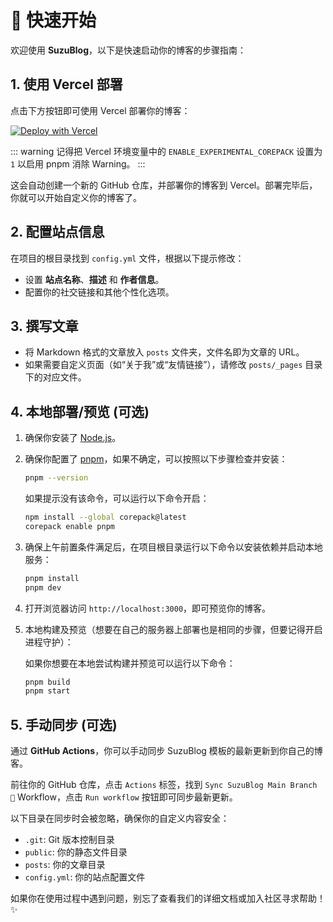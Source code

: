 # 🚀 快速开始

欢迎使用 **SuzuBlog**，以下是快速启动你的博客的步骤指南：

## 1. 使用 Vercel 部署

点击下方按钮即可使用 Vercel 部署你的博客：

[![Deploy with Vercel][vercel-button]][vercel-deploy-link]

::: warning
记得把 Vercel 环境变量中的 `ENABLE_EXPERIMENTAL_COREPACK` 设置为 `1` 以启用 pnpm 消除 Warning。
:::

这会自动创建一个新的 GitHub 仓库，并部署你的博客到 Vercel。部署完毕后，你就可以开始自定义你的博客了。

## 2. 配置站点信息

在项目的根目录找到 `config.yml` 文件，根据以下提示修改：

- 设置 **站点名称**、**描述** 和 **作者信息**。
- 配置你的社交链接和其他个性化选项。

## 3. 撰写文章

- 将 Markdown 格式的文章放入 `posts` 文件夹，文件名即为文章的 URL。
- 如果需要自定义页面（如“关于我”或“友情链接”），请修改 `posts/_pages` 目录下的对应文件。

## 4. 本地部署/预览 (可选)

1. 确保你安装了 [Node.js](https://nodejs.org/)。
2. 确保你配置了 [pnpm](https://pnpm.io/)，如果不确定，可以按照以下步骤检查并安装：

   ```bash
   pnpm --version
   ```

   如果提示没有该命令，可以运行以下命令开启：

   ```bash
   npm install --global corepack@latest
   corepack enable pnpm
   ```

3. 确保上午前置条件满足后，在项目根目录运行以下命令以安装依赖并启动本地服务：

   ```bash
   pnpm install
   pnpm dev
   ```

4. 打开浏览器访问 `http://localhost:3000`，即可预览你的博客。

5. 本地构建及预览（想要在自己的服务器上部署也是相同的步骤，但要记得开启进程守护）：

   如果你想要在本地尝试构建并预览可以运行以下命令：

   ```bash
   pnpm build
   pnpm start
   ```

## 5. 手动同步 (可选)

通过 **GitHub Actions**，你可以手动同步 SuzuBlog 模板的最新更新到你自己的博客。

前往你的 GitHub 仓库，点击 `Actions` 标签，找到 `Sync SuzuBlog Main Branch 🎐` Workflow，点击 `Run workflow` 按钮即可同步最新更新。

以下目录在同步时会被忽略，确保你的自定义内容安全：

- `.git`: Git 版本控制目录
- `public`: 你的静态文件目录
- `posts`: 你的文章目录
- `config.yml`: 你的站点配置文件

如果你在使用过程中遇到问题，别忘了查看我们的详细文档或加入社区寻求帮助！✨

[vercel-button]: https://vercel.com/button
[vercel-deploy-link]: https://vercel.com/new/clone?repository-url=https%3A%2F%2Fgithub.com%2FZL-Asica%2FSuzuBlog&env=ENABLE_EXPERIMENTAL_COREPACK&envDescription=This%20is%20option%20to%20enable%20corepack%20by%20default%20to%20use%20pnpm.%20Set%20this%20to%201.&envLink=https%3A%2F%2Fvercel.com%2Fdocs%2Fbuilds%2Fconfigure-a-build%23corepack&project-name=suzu-blog&repository-name=SuzuBlog&redirect-url=https%3A%2F%2Fsuzu.zla.app%2F&demo-title=ZLA%20%E5%B0%8F%E7%AB%99%20(Demo)&demo-description=ZL%20Asica%2C%20the%20creator%20of%20SuzuBlog%2C%20personal%20Blog.&demo-url=https%3A%2F%2Fzla.pub%2F
